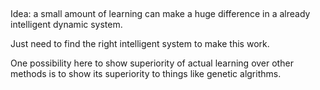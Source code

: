 ##

Idea: a small amount of learning can make a huge difference in a already intelligent dynamic system.

Just need to find the right intelligent system to make this work.

One possibility here to show superiority of actual learning over other methods is to show its superiority to things like genetic algrithms. 
